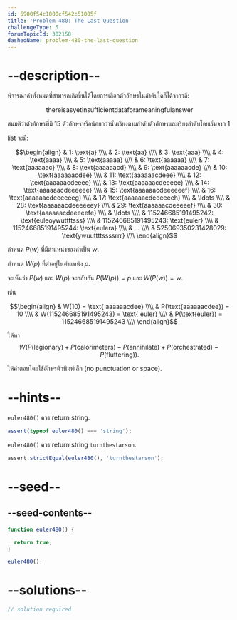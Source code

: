 ```yaml
---
id: 5900f54c1000cf542c51005f
title: 'Problem 480: The Last Question'
challengeType: 5
forumTopicId: 302158
dashedName: problem-480-the-last-question
---
```


# --description--

พิจารณาคำทั้งหมดที่สามารถเกิดขึ้นได้โดยการเลือกตัวอักษรในลำดับใดก็ได้จากวลี:

$$\mathbf{\text{thereisasyetinsufficientdataforameaningfulanswer}}$$

สมมติว่าตัวอักษรที่มี 15 ตัวอักษรหรือน้อยกว่านั้นเรียงตามลำดับตัวอักษรและเรียงลำดับโดยเริ่มจาก 1

list จะมี:

$$\begin{align}
  & 1: \text{a} \\\\
  & 2: \text{aa} \\\\
  & 3: \text{aaa} \\\\
  & 4: \text{aaaa} \\\\
  & 5: \text{aaaaa} \\\\
  & 6: \text{aaaaaa} \\\\
  & 7: \text{aaaaaac} \\\\
  & 8: \text{aaaaaacd} \\\\
  & 9: \text{aaaaaacde} \\\\
  & 10: \text{aaaaaacdee} \\\\
  & 11: \text{aaaaaacdeee} \\\\
  & 12: \text{aaaaaacdeeee} \\\\
  & 13: \text{aaaaaacdeeeee} \\\\
  & 14: \text{aaaaaacdeeeeee} \\\\
  & 15: \text{aaaaaacdeeeeeef} \\\\
  & 16: \text{aaaaaacdeeeeeeg} \\\\
  & 17: \text{aaaaaacdeeeeeeh} \\\\
  & \ldots \\\\
  & 28: \text{aaaaaacdeeeeeey} \\\\
  & 29: \text{aaaaaacdeeeeef} \\\\
  & 30: \text{aaaaaacdeeeeefe} \\\\
  & \ldots \\\\
  & 115246685191495242: \text{euleoywuttttsss} \\\\
  & 115246685191495243: \text{euler} \\\\
  & 115246685191495244: \text{eulera} \\\\
  & ... \\\\
  & 525069350231428029: \text{ywuuttttssssrrr} \\\\
\end{align}$$

กำหนด $P(w)$ ที่มีตำแหน่งของคำเป็น $w$.

กำหนด $W(p)$ ที่ตำอยู่ในตำแหน่ง $p$.

จะเห็นว่า $P(w)$ และ $W(p)$ จะกลับกัน $P(W(p)) = p$ และ $W(P(w)) = w$.

เช่น

$$\begin{align}
  & W(10) = \text{ aaaaaacdee} \\\\
  & P(\text{aaaaaacdee}) = 10 \\\\
  & W(115246685191495243) = \text{ euler} \\\\
  & P(\text{euler}) = 115246685191495243 \\\\
\end{align}$$

ให้หา
$$W(P(\text{legionary}) + P(\text{calorimeters}) - P(\text{annihilate}) + P(\text{orchestrated}) - P(\text{fluttering})).$$

ให้คำตอบโดยใช้อักษรตัวพิมพ์เล็ก (no punctuation or space).

# --hints--

`euler480()` ควร return string.

```js
assert(typeof euler480() === 'string');
```

`euler480()` ควร return string `turnthestarson`.

```js
assert.strictEqual(euler480(), 'turnthestarson');
```

# --seed--

## --seed-contents--

```js
function euler480() {

  return true;
}

euler480();
```

# --solutions--

```js
// solution required
```
